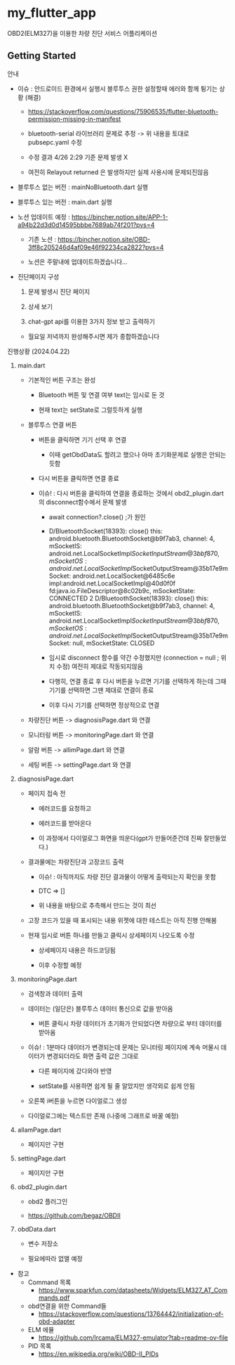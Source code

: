 # my_flutter_app

OBD2(ELM327)을 이용한 차량 진단 서비스 어플리케이션

## Getting Started

안내

- 이슈 : 안드로이드 환경에서 실행시 블루투스 권한 설정할때 에러와 함께 튕기는 상황 (해결)

    - https://stackoverflow.com/questions/75906535/flutter-bluetooth-permission-missing-in-manifest

    - bluetooth-serial 라이브러리 문제로 추정 -> 위 내용을 토대로 pubsepc.yaml 수정

    - 수정 결과 4/26 2:29 기준 문제 발생 X

    - 여전히 Relayout returned 은 발생하지만 실제 사용시에 문제되진않음

- 블루투스 없는 버전 : mainNoBluetooth.dart 실행

- 블루투스 있는 버전 : main.dart 실행

- 노션 업데이트 예정 : https://bincher.notion.site/APP-1-a94b22d3d0d14595bbbe7689ab74f201?pvs=4

    - 기존 노션 : https://bincher.notion.site/OBD-3ff8c205246d4af09e46f92234ca2822?pvs=4

    - 노션은 주말내에 업데이트하겠습니다...

- 진단페이지 구성

    1. 문제 발생시 진단 페이지

    2. 상세 보기

    3. chat-gpt api를 이용한 3가지 정보 받고 출력하기

    - 월요일 저녁까지 완성해주시면 제가 종합하겠습니다

진행상황 (2024.04.22)

1. main.dart

    - 기본적인 버튼 구조는 완성

        - Bluetooth 버튼 및 연결 여부 text는 임시로 둔 것

        - 현재 text는 setState로 그럴듯하게 실행

    - 블루투스 연결 버튼

        - 버튼을 클릭하면 기기 선택 후 연결

            - 이때 getObdData도 할려고 했으나 아마 초기화문제로 실행은 안되는듯함

        - 다시 버튼을 클릭하면 연결 종료

        - 이슈! : 다시 버튼을 클릭하여 연결을 종료하는 것에서 obd2_plugin.dart의 disconnect함수에서 문제 발생

            - await connection?.close() ;가 원인

            - D/BluetoothSocket(18393): close() this: android.bluetooth.BluetoothSocket@b9f7ab3, channel: 4, mSocketIS: android.net.LocalSocketImpl$SocketInputStream@3bbf870, mSocketOS: android.net.LocalSocketImpl$SocketOutputStream@35b17e9mSocket: android.net.LocalSocket@6485c6e impl:android.net.LocalSocketImpl@40d0f0f fd:java.io.FileDescriptor@8c02b9c, mSocketState: CONNECTED
            2
            D/BluetoothSocket(18393): close() this: android.bluetooth.BluetoothSocket@b9f7ab3, channel: 4, mSocketIS: android.net.LocalSocketImpl$SocketInputStream@3bbf870, mSocketOS: android.net.LocalSocketImpl$SocketOutputStream@35b17e9mSocket: null, mSocketState: CLOSED 

            - 임시로 disconnect 함수를 약간 수정했지만 (connection = null ; 위치 수정) 여전히 제대로 작동되지않음

            - 다행히, 연결 종료 후 다시 버튼을 누르면 기기를 선택하게 하는데 그때 기기를 선택하면 그땐 제대로 연결이 종료

            - 이후 다시 기기를 선택하면 정상적으로 연결

    - 차량진단 버튼 -> diagnosisPage.dart 와 연결

    - 모니터링 버튼 -> monitoringPage.dart 와 연결

    - 알람 버튼 -> allimPage.dart 와 연결

    - 세팅 버튼 -> settingPage.dart 와 연결

2. diagnosisPage.dart

    - 페이지 접속 전 

        - 에러코드를 요청하고

        - 에러코드를 받아온다

        - 이 과정에서 다이얼로그 화면을 띄운다(gpt가 만들어준건데 진짜 잘만들었다.)

    - 결과물에는 차량진단과 고장코드 출력

        - 이슈! : 아직까지도 차량 진단 결과물이 어떻게 출력되는지 확인을 못함

        - DTC => []

        - 위 내용을 바탕으로 추측해서 만드는 것이 최선

    - 고장 코드가 있을 때 표시되는 내용 위젯에 대한 테스트는 아직 진행 안해봄

    - 현재 임시로 버튼 하나를 만들고 클릭시 상세페이지 나오도록 수정

        - 상세페이지 내용은 하드코딩됨

        - 이후 수정할 예정

3. monitoringPage.dart

    - 검색창과 데이터 출력

    - 데이터는 (일단은) 블루투스 데이터 통신으로 값을 받아옴

        - 버튼 클릭시 차량 데이터가 초기화가 안되었다면 차량으로 부터 데이터를 받아옴

    - 이슈! : 1분마다 데이터가 변경되는데 문제는 모니터링 페이지에 계속 머물시 데이터가 변경되더라도 화면 출력 값은 그대로

        - 다른 페이지에 갔다와야 반영

        - setState를 사용하면 쉽게 될 줄 알았지만 생각외로 쉽게 안됨

    - 오른쪽 i버튼을 누르면 다이얼로그 생성

    - 다이얼로그에는 텍스트만 존재 (나중에 그래프로 바꿀 예정)

4. allamPage.dart

    - 페이지만 구현

5. settingPage.dart

    - 페이지만 구현

6. obd2_plugin.dart

    - obd2 플러그인

    - https://github.com/begaz/OBDII

7. obdData.dart

    - 변수 저장소

    - 필요에따라 없앨 예정

- 참고
    - Command 목록
        - https://www.sparkfun.com/datasheets/Widgets/ELM327_AT_Commands.pdf
    - obd연결을 위한 Command들
        - https://stackoverflow.com/questions/13764442/initialization-of-obd-adapter
    - ELM 에뮬
        - https://github.com/Ircama/ELM327-emulator?tab=readme-ov-file
    - PID 목록
        - https://en.wikipedia.org/wiki/OBD-II_PIDs
